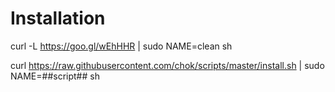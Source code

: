 # Installation

curl -L https://goo.gl/wEhHHR | sudo NAME=clean sh

curl https://raw.githubusercontent.com/chok/scripts/master/install.sh | sudo NAME=##script## sh 
